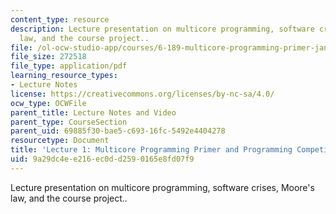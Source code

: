 ```yaml
---
content_type: resource
description: Lecture presentation on multicore programming, software crises, Moore's
  law, and the course project..
file: /ol-ocw-studio-app/courses/6-189-multicore-programming-primer-january-iap-2007/9a29dc4ee216ec0dd2590165e8fd07f9_lec1intro.pdf
file_size: 272518
file_type: application/pdf
learning_resource_types:
- Lecture Notes
license: https://creativecommons.org/licenses/by-nc-sa/4.0/
ocw_type: OCWFile
parent_title: Lecture Notes and Video
parent_type: CourseSection
parent_uid: 69885f30-bae5-c693-16fc-5492e4404278
resourcetype: Document
title: 'Lecture 1: Multicore Programming Primer and Programming Competition'
uid: 9a29dc4e-e216-ec0d-d259-0165e8fd07f9
---
```

Lecture presentation on multicore programming, software crises, Moore's law, and the course project..